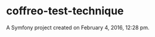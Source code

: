 coffreo-test-technique
======================

A Symfony project created on February 4, 2016, 12:28 pm.
